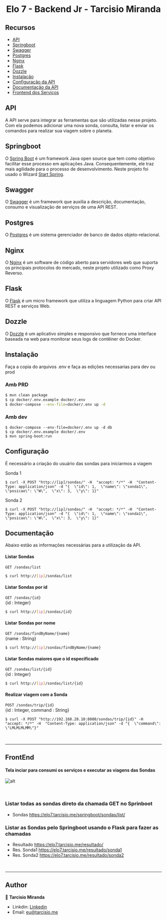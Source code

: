 <h1 align="center">Elo 7 - Backend Jr - Tarcisio Miranda</h1>

## Recursos
- [API](#api)
- [Springboot](#Springboot)
- [Swagger](#Swagger)
- [Postgres](#Postgres)
- [Nginx](#Nginx)
- [Flask](#Flask)
- [Dozzle](#Dozzle)
- [Instalação](#instalação)
- [Configuração da API](#configuração)
- [Documentação da API](#documentação)
- [Frontend dos Serviços](#FrontEnd)

## API
A API serve para integrar as ferramentas que são utilizadas nesse projeto. Com ela podemos adicionar uma nova sonda, consulta, listar e enviar os comandos para realizar sua viagem sobre o planeta.
## Springboot
O <a href='https://spring.io/projects/spring-boot'>Spring Boot</a> é um framework Java open source que tem como objetivo facilitar esse processo em aplicações Java. Consequentemente, ele traz mais agilidade para o processo de desenvolvimento. Neste projeto foi usado o Wizard <a href='https://start.spring.io/'>Start Spring</a>.

## Swagger
O <a href='https://swagger.io/'>Swagger</a> é um framework que auxilia a descrição, documentação, consumo e visualização de serviços de uma API REST.

## Postgres
O <a href="https://www.postgresql.org/">Postgres</a> é um sistema gerenciador de banco de dados objeto-relacional.

## Nginx
O <a href="https://www.nginx.com/">Nginx</a> é um software de código aberto para servidores web que suporta os principais protocolos do mercado, neste projeto utilizado como Proxy Reverso.

## Flask
O <a href="https://flask.palletsprojects.com/en/2.1.x/">Flask</a> é um micro framework que utiliza a linguagem Python para criar API REST e serviços Web.

## Dozzle
O <a href="https://dozzle.dev/">Dozzle</a> é um aplicativo simples e responsivo que fornece uma interface baseada na web para monitorar seus logs de contêiner do Docker.

## Instalação
Faça a copia do arquivos .env e faça as edições necessarias para dev ou prod
### Amb PRD
```bash
$ mvn clean package
$ cp docker/.env.example docker/.env
$ docker-compose --env-file=docker/.env up -d
```
### Amb dev

```
$ docker-compose --env-file=docker/.env up -d db
$ cp docker/.env.example docker/.env
$ mvn spring-boot:run
```


## Configuração
É necessário a criação do usuário das sondas para iniciarmos a viagem <br/>

Sonda 1
```
$ curl -X POST "http://[ip]/sondas/" -H  "accept: */*" -H  "Content-Type: application/json" -d "{  \"id\": 1,  \"name\": \"sonda1\",  \"posicao\": \"W\",  \"x\": 3,  \"y\": 1}"
```
Sonda 2
```
$ curl -X POST "http://[ip]/sondas/" -H  "accept: */*" -H  "Content-Type: application/json" -d "{  \"id\": 1,  \"name\": \"sonda1\",  \"posicao\": \"W\",  \"x\": 3,  \"y\": 1}"
```
## Documentação
Abaixo estão as informações necessárias para a utilização da API.

#### Listar Sondas
`GET /sondas/list`
```bash
$ curl http://[ip]/sondas/list
```

#### Listar Sondas por id
`GET /sondas/{id}`
<br/>{id : Integer}
```bash
$ curl http://[ip]/sondas/{id}
```

#### Listar Sondas por nome
`GET /sondas/findByName/{name}`
<br/>{name : String}
```bash
$ curl http://[ip]/sondas/findByName/{name}
```

#### Listar Sondas maiores que o id especificado
`GET /sondas/list/{id}`
<br/>{id : Integer}
```bash
$ curl http://[ip]/sondas/list/{id}
```

#### Realizar viagem com a Sonda
`POST /sondas/trip/{id}` 
<br/>{id : Integer, command : String}
```
$ curl -X POST "http://192.168.28.10:8080/sondas/trip/{id}" -H  "accept: */*" -H  "Content-Type: application/json" -d "{  \"command\": \"LMLMLMLMM\"}"
```

<br/>
<hr/>

## FrontEnd

#### Tela inciar para consumi os serviços e executar as viagens das Sondas

![alt](https://i.imgur.com/7qM0GFL.png)

<br/>

### Listar todas as sondas direto da chamada GET no Sprinboot
- Sondas https://elo7.tarcisio.me/springboot/sondas/list/
### Listar as Sondas pelo Springboot usando o Flask para fazer as chamadas

- Resultado https://elo7.tarcisio.me/resultado/
- Res. Sonda1 https://elo7.tarcisio.me/resultado/sonda1
- Res. Sonda2 https://elo7.tarcisio.me/resultado/sonda2

<br/>

<hr/>

## Author

👤 **Tarcisio Miranda**

- Linkdin: [Linkedin](https://www.linkedin.com/in/tarcisio-miranda-967106229/)
- Email: [eu@tarcisio.me](eu@tarcisio.me)

